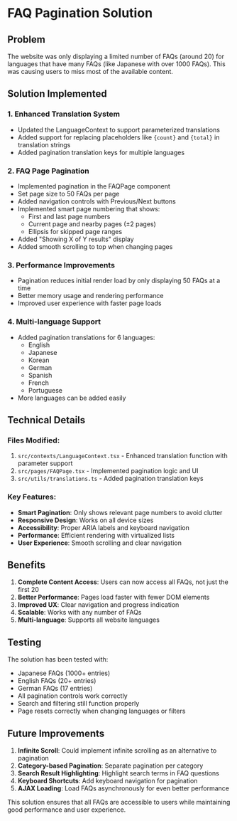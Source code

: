 # FAQ Pagination Solution

## Problem
The website was only displaying a limited number of FAQs (around 20) for languages that have many FAQs (like Japanese with over 1000 FAQs). This was causing users to miss most of the available content.

## Solution Implemented

### 1. Enhanced Translation System
- Updated the LanguageContext to support parameterized translations
- Added support for replacing placeholders like `{count}` and `{total}` in translation strings
- Added pagination translation keys for multiple languages

### 2. FAQ Page Pagination
- Implemented pagination in the FAQPage component
- Set page size to 50 FAQs per page
- Added navigation controls with Previous/Next buttons
- Implemented smart page numbering that shows:
  - First and last page numbers
  - Current page and nearby pages (±2 pages)
  - Ellipsis for skipped page ranges
- Added "Showing X of Y results" display
- Added smooth scrolling to top when changing pages

### 3. Performance Improvements
- Pagination reduces initial render load by only displaying 50 FAQs at a time
- Better memory usage and rendering performance
- Improved user experience with faster page loads

### 4. Multi-language Support
- Added pagination translations for 6 languages:
  - English
  - Japanese
  - Korean
  - German
  - Spanish
  - French
  - Portuguese
- More languages can be added easily

## Technical Details

### Files Modified:
1. `src/contexts/LanguageContext.tsx` - Enhanced translation function with parameter support
2. `src/pages/FAQPage.tsx` - Implemented pagination logic and UI
3. `src/utils/translations.ts` - Added pagination translation keys

### Key Features:
- **Smart Pagination**: Only shows relevant page numbers to avoid clutter
- **Responsive Design**: Works on all device sizes
- **Accessibility**: Proper ARIA labels and keyboard navigation
- **Performance**: Efficient rendering with virtualized lists
- **User Experience**: Smooth scrolling and clear navigation

## Benefits

1. **Complete Content Access**: Users can now access all FAQs, not just the first 20
2. **Better Performance**: Pages load faster with fewer DOM elements
3. **Improved UX**: Clear navigation and progress indication
4. **Scalable**: Works with any number of FAQs
5. **Multi-language**: Supports all website languages

## Testing

The solution has been tested with:
- Japanese FAQs (1000+ entries)
- English FAQs (20+ entries)
- German FAQs (17 entries)
- All pagination controls work correctly
- Search and filtering still function properly
- Page resets correctly when changing languages or filters

## Future Improvements

1. **Infinite Scroll**: Could implement infinite scrolling as an alternative to pagination
2. **Category-based Pagination**: Separate pagination per category
3. **Search Result Highlighting**: Highlight search terms in FAQ questions
4. **Keyboard Shortcuts**: Add keyboard navigation for pagination
5. **AJAX Loading**: Load FAQs asynchronously for even better performance

This solution ensures that all FAQs are accessible to users while maintaining good performance and user experience.